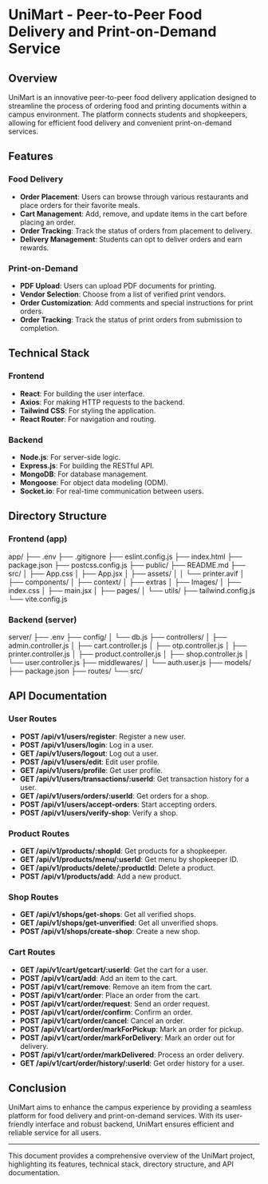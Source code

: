 # UniMart - Peer-to-Peer Food Delivery and Print-on-Demand Service

## Overview

UniMart is an innovative peer-to-peer food delivery application designed to streamline the process of ordering food and printing documents within a campus environment. The platform connects students and shopkeepers, allowing for efficient food delivery and convenient print-on-demand services.

## Features

### Food Delivery
- **Order Placement**: Users can browse through various restaurants and place orders for their favorite meals.
- **Cart Management**: Add, remove, and update items in the cart before placing an order.
- **Order Tracking**: Track the status of orders from placement to delivery.
- **Delivery Management**: Students can opt to deliver orders and earn rewards.

### Print-on-Demand
- **PDF Upload**: Users can upload PDF documents for printing.
- **Vendor Selection**: Choose from a list of verified print vendors.
- **Order Customization**: Add comments and special instructions for print orders.
- **Order Tracking**: Track the status of print orders from submission to completion.

## Technical Stack

### Frontend
- **React**: For building the user interface.
- **Axios**: For making HTTP requests to the backend.
- **Tailwind CSS**: For styling the application.
- **React Router**: For navigation and routing.

### Backend
- **Node.js**: For server-side logic.
- **Express.js**: For building the RESTful API.
- **MongoDB**: For database management.
- **Mongoose**: For object data modeling (ODM).
- **Socket.io**: For real-time communication between users.

## Directory Structure

### Frontend (app)

app/
├── .env
├── .gitignore
├── eslint.config.js
├── index.html
├── package.json
├── postcss.config.js
├── public/
├── README.md
├── src/
│   ├── App.css
│   ├── App.jsx
│   ├── assets/
│   │   └── printer.avif
│   ├── components/
│   ├── context/
│   ├── extras
│   ├── Images/
│   ├── index.css
│   ├── main.jsx
│   ├── pages/
│   └── utils/
├── tailwind.config.js
└── vite.config.js


### Backend (server)

server/
├── .env
├── config/
│   └── db.js
├── controllers/
│   ├── admin.controller.js
│   ├── cart.controller.js
│   ├── otp.controller.js
│   ├── printer.controller.js
│   ├── product.controller.js
│   ├── shop.controller.js
│   └── user.controller.js
├── middlewares/
│   └── auth.user.js
├── models/
├── package.json
├── routes/
└── src/



## API Documentation

### User Routes
- **POST /api/v1/users/register**: Register a new user.
- **POST /api/v1/users/login**: Log in a user.
- **GET /api/v1/users/logout**: Log out a user.
- **POST /api/v1/users/edit**: Edit user profile.
- **GET /api/v1/users/profile**: Get user profile.
- **GET /api/v1/users/transactions/:userId**: Get transaction history for a user.
- **GET /api/v1/users/orders/:userId**: Get orders for a shop.
- **POST /api/v1/users/accept-orders**: Start accepting orders.
- **POST /api/v1/users/verify-shop**: Verify a shop.

### Product Routes
- **GET /api/v1/products/:shopId**: Get products for a shopkeeper.
- **GET /api/v1/products/menu/:userId**: Get menu by shopkeeper ID.
- **GET /api/v1/products/delete/:productId**: Delete a product.
- **POST /api/v1/products/add**: Add a new product.

### Shop Routes
- **GET /api/v1/shops/get-shops**: Get all verified shops.
- **GET /api/v1/shops/get-unverified**: Get all unverified shops.
- **POST /api/v1/shops/create-shop**: Create a new shop.

### Cart Routes
- **GET /api/v1/cart/getcart/:userId**: Get the cart for a user.
- **POST /api/v1/cart/add**: Add an item to the cart.
- **POST /api/v1/cart/remove**: Remove an item from the cart.
- **POST /api/v1/cart/order**: Place an order from the cart.
- **POST /api/v1/cart/order/request**: Send an order request.
- **POST /api/v1/cart/order/confirm**: Confirm an order.
- **POST /api/v1/cart/order/cancel**: Cancel an order.
- **POST /api/v1/cart/order/markForPickup**: Mark an order for pickup.
- **POST /api/v1/cart/order/markForDelivery**: Mark an order out for delivery.
- **POST /api/v1/cart/order/markDelivered**: Process an order delivery.
- **GET /api/v1/cart/order/history/:userId**: Get order history for a user.

## Conclusion

UniMart aims to enhance the campus experience by providing a seamless platform for food delivery and print-on-demand services. With its user-friendly interface and robust backend, UniMart ensures efficient and reliable service for all users.

---

This document provides a comprehensive overview of the UniMart project, highlighting its features, technical stack, directory structure, and API documentation.
